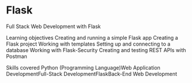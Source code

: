 # Flask
Full Stack Web Development with Flask


Learning objectives
Creating and running a simple Flask app
Creating a Flask project
Working with templates
Setting up and connecting to a database
Working with Flask-Security
Creating and testing REST APIs with Postman

Skills covered
Python (Programming Language)Web Application DevelopmentFull-Stack DevelopmentFlaskBack-End Web Development
